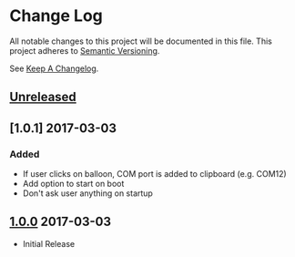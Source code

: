 # Change Log
All notable changes to this project will be documented in this file.
This project adheres to [Semantic Versioning](http://semver.org/).

See [Keep A Changelog](http://keepachangelog.com/).

## [Unreleased]

## [1.0.1] 2017-03-03

### Added
- If user clicks on balloon, COM port is added to clipboard (e.g. COM12)
- Add option to start on boot
- Don't ask user anything on startup

## [1.0.0] 2017-03-03

- Initial Release

[Unreleased]: https://github.com/lime45/poe_folk/compare/v1.0.0...master
[1.0.0]: https://github.com/lime45/poe_folk/compare/v1.0.0
